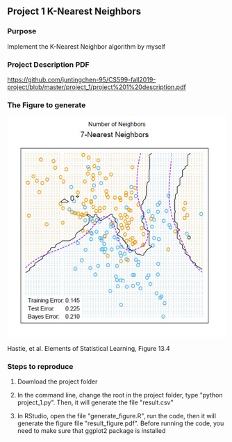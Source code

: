 ## Project 1 K-Nearest Neighbors

### Purpose

Implement the K-Nearest Neighbor algorithm by myself

### Project Description PDF

https://github.com/juntingchen-95/CS599-fall2019-project/blob/master/project_1/project%201%20description.pdf

### The Figure to generate

![avatar](https://raw.githubusercontent.com/juntingchen-95/CS599-fall2019-project/master/project_1/project%201%20figure.jpg)

Hastie, et al. Elements of Statistical Learning, Figure 13.4

### Steps to reproduce

1. Download the project folder

2. In the command line, change the root in the project folder, type "python project_1.py". Then, it will generate the file "result.csv"

3. In RStudio, open the file "generate_figure.R", run the code, then it will generate the figure file "result_figure.pdf". Before running the code, you need to make sure that ggplot2 package is installed
